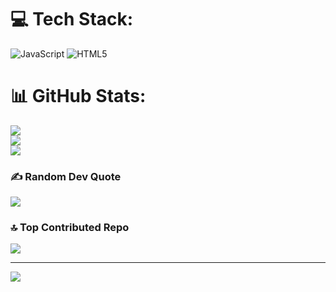 
# 💻 Tech Stack:
![JavaScript](https://img.shields.io/badge/javascript-%23323330.svg?style=for-the-badge&logo=javascript&logoColor=%23F7DF1E) ![HTML5](https://img.shields.io/badge/html5-%23E34F26.svg?style=for-the-badge&logo=html5&logoColor=white)
# 📊 GitHub Stats:
![](https://github-readme-stats.vercel.app/api?username=HappyForgee&theme=dark&hide_border=false&include_all_commits=false&count_private=false)<br/>
![](https://nirzak-streak-stats.vercel.app/?user=HappyForgee&theme=dark&hide_border=false)<br/>
![](https://github-readme-stats.vercel.app/api/top-langs/?username=HappyForgee&theme=dark&hide_border=false&include_all_commits=false&count_private=false&layout=compact)

### ✍️ Random Dev Quote
![](https://quotes-github-readme.vercel.app/api?type=horizontal&theme=radical)

### 🔝 Top Contributed Repo
![](https://github-contributor-stats.vercel.app/api?username=HappyForgee&limit=5&theme=dark&combine_all_yearly_contributions=true)

---
[![](https://visitcount.itsvg.in/api?id=HappyForgee&icon=5&color=1)](https://visitcount.itsvg.in)

<!-- Proudly created with GPRM ( https://gprm.itsvg.in ) -->
